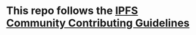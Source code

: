 # This repo follows the [IPFS Community Contributing Guidelines](https://github.com/ipfs/community/blob/master/contributing.md)

